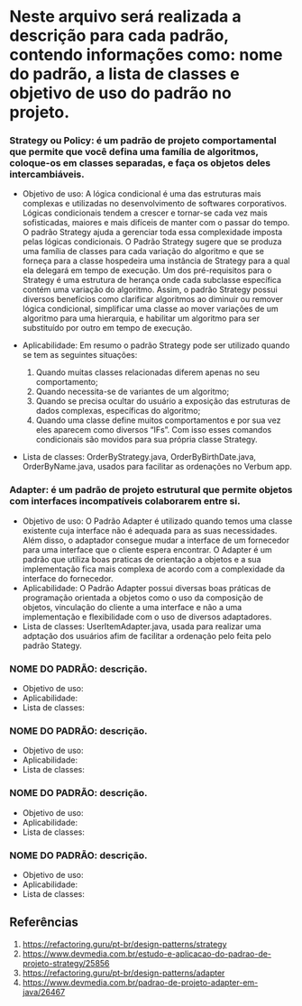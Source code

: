 # Neste arquivo será realizada a descrição para cada padrão, contendo informações como: nome do padrão, a lista de classes e objetivo de uso do padrão no projeto.

### Strategy ou Policy: é um padrão de projeto comportamental que permite que você defina uma família de algoritmos, coloque-os em classes separadas, e faça os objetos deles intercambiáveis.
- Objetivo de uso: A lógica condicional é uma das estruturas mais complexas e utilizadas no desenvolvimento de softwares corporativos. 
Lógicas condicionais tendem a crescer e tornar-se cada vez mais sofisticadas, maiores e mais difíceis de manter com o passar do tempo. 
O padrão Strategy ajuda a gerenciar toda essa complexidade imposta pelas lógicas condicionais. O Padrão Strategy sugere que se produza uma família de classes para cada variação 
do algoritmo e que se forneça para a classe hospedeira uma instância de Strategy para a qual ela delegará em tempo de execução. Um dos pré-requisitos para o Strategy é uma 
estrutura de herança onde cada subclasse específica contém uma variação do algoritmo. Assim, o padrão Strategy possui diversos benefícios como clarificar 
algoritmos ao diminuir ou remover lógica condicional, simplificar uma classe ao mover variações de um algoritmo para uma hierarquia, e habilitar um algoritmo 
para ser substituído por outro em tempo de execução.

- Aplicabilidade: Em resumo o padrão Strategy pode ser utilizado quando se tem as seguintes situações:

  1. Quando muitas classes relacionadas diferem apenas no seu comportamento;
  2. Quando necessita-se de variantes de um algoritmo;
  3. Quando se precisa ocultar do usuário a exposição das estruturas de dados complexas, específicas do algoritmo;
  4. Quando uma classe define muitos comportamentos e por sua vez eles aparecem como diversos “IFs”. Com isso esses comandos condicionais são movidos para sua própria classe Strategy.

- Lista de classes: OrderByStrategy.java, OrderByBirthDate.java, OrderByName.java, usados para facilitar as ordenações no Verbum app.

### Adapter: é um padrão de projeto estrutural que permite objetos com interfaces incompatíveis colaborarem entre si.
- Objetivo de uso: O Padrão Adapter é utilizado quando temos uma classe existente cuja interface não é adequada para as suas necessidades. Além disso, o adaptador consegue mudar a interface de um fornecedor para uma interface que o cliente espera encontrar. O Adapter é um padrão que utiliza boas praticas de orientação a objetos e a sua implementação fica mais complexa de acordo com a complexidade da interface do fornecedor.
- Aplicabilidade: O Padrão Adapter possui diversas boas práticas de programação orientada a objetos como o uso da composição de objetos, vinculação do cliente a uma interface e não a uma implementação e flexibilidade com o uso de diversos adaptadores.
- Lista de classes: UserItemAdapter.java, usada para realizar uma adptação dos usuários afim de facilitar a ordenação pelo feita pelo padrão Stategy.

### NOME DO PADRÃO: descrição.
- Objetivo de uso:
- Aplicabilidade:
- Lista de classes:

### NOME DO PADRÃO: descrição.
- Objetivo de uso:
- Aplicabilidade:
- Lista de classes:

### NOME DO PADRÃO: descrição.
- Objetivo de uso:
- Aplicabilidade:
- Lista de classes:

### NOME DO PADRÃO: descrição.
- Objetivo de uso:
- Aplicabilidade:
- Lista de classes:

## Referências
1. https://refactoring.guru/pt-br/design-patterns/strategy
2. https://www.devmedia.com.br/estudo-e-aplicacao-do-padrao-de-projeto-strategy/25856
3. https://refactoring.guru/pt-br/design-patterns/adapter
4. https://www.devmedia.com.br/padrao-de-projeto-adapter-em-java/26467
